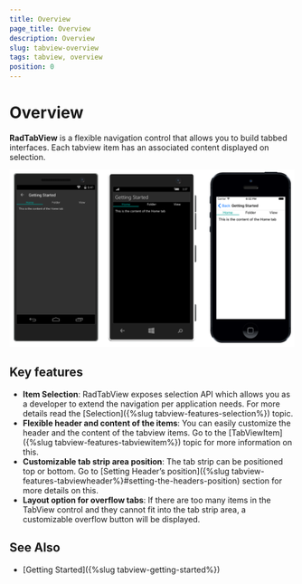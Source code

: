 ```yaml
---
title: Overview
page_title: Overview
description: Overview
slug: tabview-overview
tags: tabview, overview
position: 0
---
```


# Overview

**RadTabView** is a flexible navigation control that allows you to build tabbed interfaces. Each tabview item has an associated content displayed on selection.

![TabView example](images/tabview-overview.png) 

## Key features

* **Item Selection**: RadTabView exposes selection API which allows you as a developer to extend the navigation per application needs. For more details read the [Selection]({%slug tabview-features-selection%}) topic.
* **Flexible header and content of the items**: You can easily customize the header and the content of the tabview items. Go to the [TabViewItem]({%slug tabview-features-tabviewitem%}) topic for more information on this.
* **Customizable tab strip area position**: The tab strip can be positioned top or bottom. Go to [Setting Header’s position]({%slug tabview-features-tabviewheader%}#setting-the-headers-position) section for more details on this.
* **Layout option for overflow tabs**: If there are too many items in the TabView control and they cannot fit into the tab strip area, a customizable overflow button will be displayed. 

## See Also

- [Getting Started]({%slug tabview-getting-started%})

